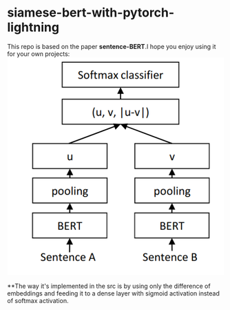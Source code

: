 # siamese-bert-with-pytorch-lightning
This repo is based on the paper **sentence-BERT**.I hope you enjoy using it for your own projects:
![Alt text](./sbert.png?raw=true "sbert")

**The way it's implemented in the src is by using only the difference of embeddings and feeding it to a dense layer with sigmoid activation instead of softmax activation.


